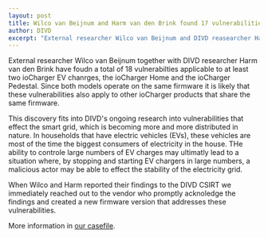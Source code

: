 ```yaml
---
layout: post
title: Wilco van Beijnum and Harm van den Brink found 17 vulnerabilities in ioCharger EV chargers
author: DIVD
excerpt: "External researcher Wilco van Beijnum and DIVD reasearcher Harm van der Brink have found 17 severe vulnerabilities is EV charges of IoCharger. Limited details released on this website."
---
```

External researcher Wilco van Beijnum together with DIVD researcher Harm van den Brink have foudn a total of 18 vulnerabilties applicable to at least two ioCharger EV chanrges, the ioCharger Home and the ioCharger Pedestal. Since both models operate on the same firmware it is likely that these vulnerabilities also apply to other ioCharger products that share the same firmware.

This discovery fits into DIVD's ongoing research into vulnerabilities that effect the smart grid, which is becoming more and more distributed in nature. In households that have electric vehicles (EVs), these vehicles are most of the time the biggest consumers of electricity in the house. THe ability to controle large numbers of EV charges may ultimatly lead to a situation where, by stopping and starting EV chargers in large numbers, a malicious actor may be able to effect the stability of the electricity grid.

When Wilco and Harm reported their findings to the DIVD CSIRT we immediately reached out to the vendor who promptly acknoledge the findings and created a new firmware version that addresses these vulnerabilities.

More information in [our casefile](/DIVD-2024-00035/).